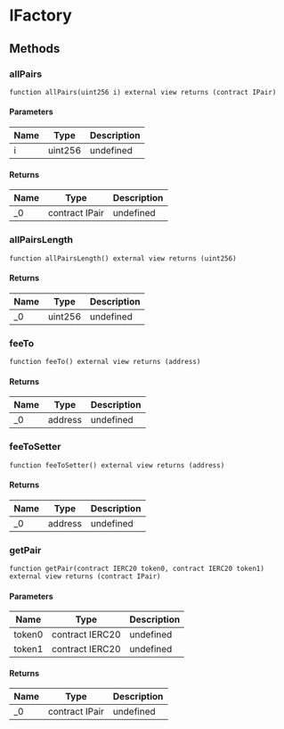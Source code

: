 # IFactory

## Methods

### allPairs

```solidity
function allPairs(uint256 i) external view returns (contract IPair)
```

#### Parameters

| Name | Type    | Description |
| ---- | ------- | ----------- |
| i    | uint256 | undefined   |

#### Returns

| Name | Type           | Description |
| ---- | -------------- | ----------- |
| \_0  | contract IPair | undefined   |

### allPairsLength

```solidity
function allPairsLength() external view returns (uint256)
```

#### Returns

| Name | Type    | Description |
| ---- | ------- | ----------- |
| \_0  | uint256 | undefined   |

### feeTo

```solidity
function feeTo() external view returns (address)
```

#### Returns

| Name | Type    | Description |
| ---- | ------- | ----------- |
| \_0  | address | undefined   |

### feeToSetter

```solidity
function feeToSetter() external view returns (address)
```

#### Returns

| Name | Type    | Description |
| ---- | ------- | ----------- |
| \_0  | address | undefined   |

### getPair

```solidity
function getPair(contract IERC20 token0, contract IERC20 token1) external view returns (contract IPair)
```

#### Parameters

| Name   | Type            | Description |
| ------ | --------------- | ----------- |
| token0 | contract IERC20 | undefined   |
| token1 | contract IERC20 | undefined   |

#### Returns

| Name | Type           | Description |
| ---- | -------------- | ----------- |
| \_0  | contract IPair | undefined   |
